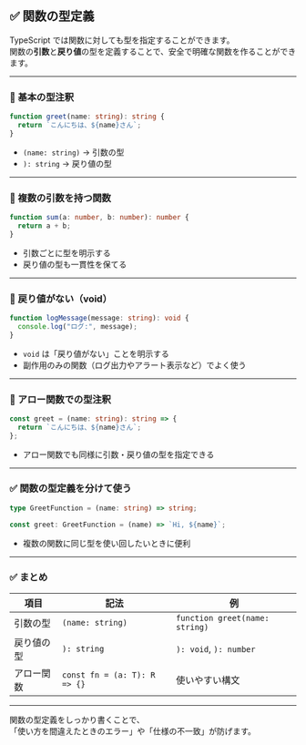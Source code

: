 ## ✅ 関数の型定義

TypeScript では関数に対しても型を指定することができます。  
関数の**引数**と**戻り値**の型を定義することで、安全で明確な関数を作ることができます。

---

### 🔸 基本の型注釈

```ts
function greet(name: string): string {
  return `こんにちは、${name}さん`;
}
```

- `(name: string)` → 引数の型
- `): string` → 戻り値の型

---

### 🔸 複数の引数を持つ関数

```ts
function sum(a: number, b: number): number {
  return a + b;
}
```

- 引数ごとに型を明示する
- 戻り値の型も一貫性を保てる

---

### 🔸 戻り値がない（void）

```ts
function logMessage(message: string): void {
  console.log("ログ:", message);
}
```

- `void` は「戻り値がない」ことを明示する
- 副作用のみの関数（ログ出力やアラート表示など）でよく使う

---

### 🔸 アロー関数での型注釈

```ts
const greet = (name: string): string => {
  return `こんにちは、${name}さん`;
};
```

- アロー関数でも同様に引数・戻り値の型を指定できる

---

### ✅ 関数の型定義を分けて使う

```ts
type GreetFunction = (name: string) => string;

const greet: GreetFunction = (name) => `Hi, ${name}`;
```

- 複数の関数に同じ型を使い回したいときに便利

---

### ✅ まとめ

| 項目 | 記法 | 例 |
|------|------|----|
| 引数の型 | `(name: string)` | `function greet(name: string)` |
| 戻り値の型 | `): string` | `): void`, `): number` |
| アロー関数 | `const fn = (a: T): R => {}` | 使いやすい構文 |

---

関数の型定義をしっかり書くことで、  
「使い方を間違えたときのエラー」や「仕様の不一致」が防げます。